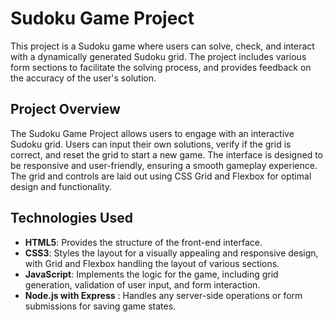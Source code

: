 # Sudoku Game Project

This project is a Sudoku game where users can solve, check, and interact with a dynamically generated Sudoku grid. The project includes various form sections to facilitate the solving process, and provides feedback on the accuracy of the user's solution.

## Project Overview

The Sudoku Game Project allows users to engage with an interactive Sudoku grid. Users can input their own solutions, verify if the grid is correct, and reset the grid to start a new game. The interface is designed to be responsive and user-friendly, ensuring a smooth gameplay experience. The grid and controls are laid out using CSS Grid and Flexbox for optimal design and functionality.

## Technologies Used

- **HTML5**: Provides the structure of the front-end interface.
- **CSS3**: Styles the layout for a visually appealing and responsive design, with Grid and Flexbox handling the layout of various sections.
- **JavaScript**: Implements the logic for the game, including grid generation, validation of user input, and form interaction.
- **Node.js with Express** : Handles any server-side operations or form submissions for saving game states.
